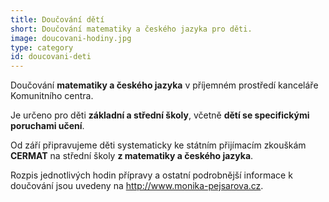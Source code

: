 ```yaml
---
title: Doučování dětí
short: Doučování matematiky a českého jazyka pro děti.
image: doucovani-hodiny.jpg
type: category
id: doucovani-deti
---
```


Doučování **matematiky a českého jazyka** v příjemném prostředí kanceláře Komunitního centra.

Je určeno pro děti **základní a střední školy**, včetně **dětí se specifickými poruchami učení**.

Od září připravujeme děti systematicky ke státním přijímacím zkouškám **CERMAT** na střední školy **z matematiky a českého jazyka**.

Rozpis jednotlivých hodin přípravy a ostatní podrobnější informace k doučování jsou uvedeny na <http://www.monika-pejsarova.cz>.
